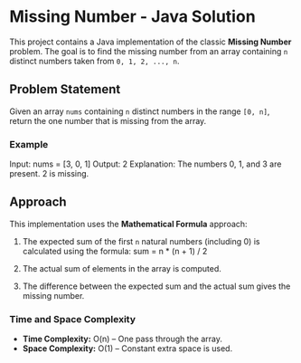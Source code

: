 # Missing Number - Java Solution

This project contains a Java implementation of the classic **Missing Number** problem. The goal is to find the missing number from an array containing `n` distinct numbers taken from `0, 1, 2, ..., n`.

## Problem Statement

Given an array `nums` containing `n` distinct numbers in the range `[0, n]`, return the one number that is missing from the array.

### Example

Input: nums = [3, 0, 1]
Output: 2
Explanation: The numbers 0, 1, and 3 are present. 2 is missing.


## Approach

This implementation uses the **Mathematical Formula** approach:

1. The expected sum of the first `n` natural numbers (including 0) is calculated using the formula:
sum = n * (n + 1) / 2


2. The actual sum of elements in the array is computed.

3. The difference between the expected sum and the actual sum gives the missing number.

### Time and Space Complexity

- **Time Complexity:** O(n) – One pass through the array.
- **Space Complexity:** O(1) – Constant extra space is used.
